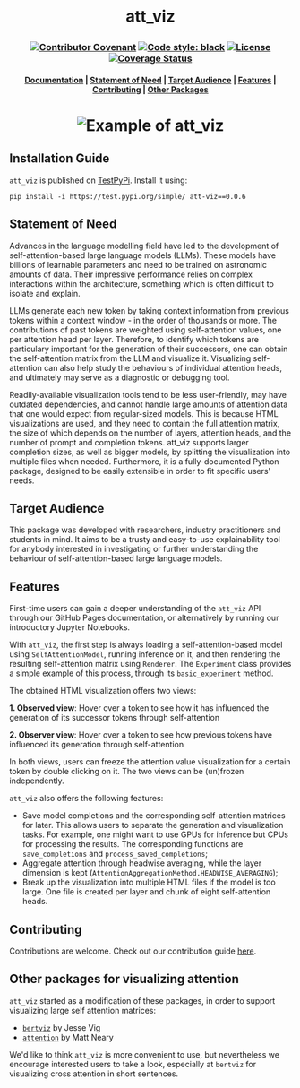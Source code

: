 # **<p align=center> att_viz </p>**
### <p align=center> [![Contributor Covenant](https://img.shields.io/badge/Contributor%20Covenant-2.1-4baaaa.svg)](CODE_OF_CONDUCT.md) <a href="https://github.com/psf/black"><img alt="Code style: black" src="https://img.shields.io/badge/code%20style-black-000000.svg"></a> [![License](https://img.shields.io/badge/License-Apache_2.0-blue.svg)](https://opensource.org/licenses/Apache-2.0) [![Coverage Status](https://github.com/aindreias/att_viz/blob/main/reports/coverage/coverage_badge.svg)](https://github.com/aindreias/att_viz/blob/main/reports/coverage/html_report/index.html) </p>

#### <p align=center> [Documentation](https://aindreias.github.io/att_viz/att_viz.html) | [Statement of Need](#statement-of-need)  |  [Target Audience](#target-audience)  |  [Features](#features)  |  [Contributing](#contributing) | [Other Packages](#other-packages-for-visualizing-attention)</p>

# <p align=center> ![Example of att\_viz](https://github.com/aindreias/att_viz/blob/main/examples/tomjerry_v2.png "Title") </p>

## Installation Guide

`att_viz` is published on [TestPyPi](https://test.pypi.org/project/att-viz/0.0.6/). Install it using:

`pip install -i https://test.pypi.org/simple/ att-viz==0.0.6`

## Statement of Need

Advances in the language modelling field have led to the development of self-attention-based large language models (LLMs). These models have billions of learnable parameters and need to be trained on astronomic amounts of data. Their impressive performance relies on complex interactions within the architecture, something which is often difficult to isolate and explain.

LLMs generate each new token by taking context information from previous tokens within a context window - in the order of thousands or more. The contributions of past tokens are weighted using self-attention values, one per attention head per layer. Therefore, to identify which tokens are particulary important for the generation of their successors, one can obtain the self-attention matrix from the LLM and visualize it. Visualizing self-attention can also help study the behaviours of individual attention heads, and ultimately may serve as a diagnostic or debugging tool.

Readily-available visualization tools tend to be less user-friendly, may have outdated dependencies, and cannot handle large amounts of attention data that one would expect from regular-sized models. This is because HTML visualizations are used, and they need to contain the full attention matrix, the size of which depends on the number of layers, attention heads, and the number of prompt and completion tokens. att_viz supports larger completion sizes, as well as bigger models, by splitting the visualization into multiple files when needed. Furthermore, it is a fully-documented Python package, designed to be easily extensible in order to fit specific users' needs.

## Target Audience

This package was developed with researchers, industry practitioners and students in mind. It aims to be a trusty and easy-to-use explainability tool for anybody interested in investigating or further understanding the behaviour of self-attention-based large language models.

## Features

First-time users can gain a deeper understanding of the `att_viz` API through our GitHub Pages documentation, or alternatively by running our introductory Jupyter Notebooks.

With `att_viz`, the first step is always loading a self-attention-based model using `SelfAttentionModel`, running inference on it, and then rendering the resulting self-attention matrix using `Renderer`. The `Experiment` class provides a simple example of this process, through its `basic_experiment` method.

The obtained HTML visualization offers two views:

**1. Observed view**: Hover over a token to see how it has influenced the generation of its successor tokens through self-attention

**2. Observer view**: Hover over a token to see how previous tokens have influenced its generation through self-attention

In both views, users can freeze the attention value visualization for a certain token by double clicking on it. The two views can be (un)frozen independently.

`att_viz` also offers the following features:
- Save model completions and the corresponding self-attention matrices for later. This allows users to separate the generation and visualization tasks. For example, one might want to use GPUs for inference but CPUs for processing the results. The corresponding functions are `save_completions` and `process_saved_completions`;
- Aggregate attention through headwise averaging, while the layer dimension is kept (`AttentionAggregationMethod.HEADWISE_AVERAGING`);
- Break up the visualization into multiple HTML files if the model is too large. One file is created per layer and chunk of eight self-attention heads.

## Contributing

Contributions are welcome. Check out our contribution guide [here](https://github.com/aindreias/att_viz/blob/main/CONTRIBUTING.md).

## Other packages for visualizing attention

`att_viz` started as a modification of these packages, in order to support visualizing large self attention matrices:
- [`bertviz`](https://github.com/jessevig/bertviz) by Jesse Vig
- [`attention`](https://github.com/mattneary/attention/) by Matt Neary

We'd like to think `att_viz` is more convenient to use, but nevertheless we encourage interested users to take a look, especially at `bertviz` for visualizing cross attention in short sentences.
